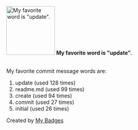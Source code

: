 <img src="https://my-badges.github.io/my-badges/favorite-word.png" alt="My favorite word is &quot;update&quot;." title="My favorite word is &quot;update&quot;." width="128">
<strong>My favorite word is &quot;update&quot;.</strong>
<br><br>

My favorite commit message words are:

1. update (used 128 times)
2. readme.md (used 99 times)
3. create (used 94 times)
4. commit (used 27 times)
5. initial (used 26 times)


Created by <a href="https://github.com/my-badges/my-badges">My Badges</a>